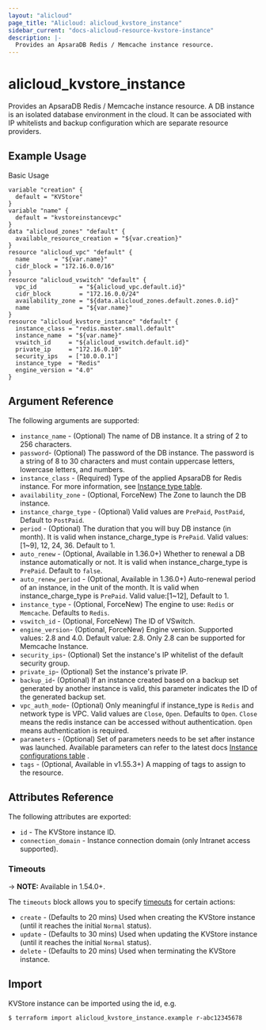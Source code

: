 ```yaml
---
layout: "alicloud"
page_title: "Alicloud: alicloud_kvstore_instance"
sidebar_current: "docs-alicloud-resource-kvstore-instance"
description: |-
  Provides an ApsaraDB Redis / Memcache instance resource.
---
```


# alicloud\_kvstore\_instance

Provides an ApsaraDB Redis / Memcache instance resource. A DB instance is an isolated database environment in the cloud. It can be associated with IP whitelists and backup configuration which are separate resource providers.

## Example Usage

Basic Usage

```
variable "creation" {
  default = "KVStore"
}
variable "name" {
  default = "kvstoreinstancevpc"
}
data "alicloud_zones" "default" {
  available_resource_creation = "${var.creation}"
}
resource "alicloud_vpc" "default" {
  name       = "${var.name}"
  cidr_block = "172.16.0.0/16"
}
resource "alicloud_vswitch" "default" {
  vpc_id            = "${alicloud_vpc.default.id}"
  cidr_block        = "172.16.0.0/24"
  availability_zone = "${data.alicloud_zones.default.zones.0.id}"
  name              = "${var.name}"
}
resource "alicloud_kvstore_instance" "default" {
  instance_class = "redis.master.small.default"
  instance_name  = "${var.name}"
  vswitch_id     = "${alicloud_vswitch.default.id}"
  private_ip     = "172.16.0.10"
  security_ips   = ["10.0.0.1"]
  instance_type  = "Redis"
  engine_version = "4.0"
}
```

## Argument Reference

The following arguments are supported:

* `instance_name` - (Optional) The name of DB instance. It a string of 2 to 256 characters.
* `password`- (Optional) The password of the DB instance. The password is a string of 8 to 30 characters and must contain uppercase letters, lowercase letters, and numbers.
* `instance_class` - (Required) Type of the applied ApsaraDB for Redis instance.
For more information, see [Instance type table](https://www.alibabacloud.com/help/doc-detail/61135.htm).
* `availability_zone` - (Optional, ForceNew) The Zone to launch the DB instance.
* `instance_charge_type` - (Optional) Valid values are `PrePaid`, `PostPaid`, Default to `PostPaid`.
* `period` - (Optional) The duration that you will buy DB instance (in month). It is valid when instance_charge_type is `PrePaid`. Valid values: [1~9], 12, 24, 36. Default to 1.
* `auto_renew` - (Optional, Available in 1.36.0+) Whether to renewal a DB instance automatically or not. It is valid when instance_charge_type is `PrePaid`. Default to `false`.
* `auto_renew_period` - (Optional, Available in 1.36.0+) Auto-renewal period of an instance, in the unit of the month. It is valid when instance_charge_type is `PrePaid`. Valid value:[1~12], Default to 1.
* `instance_type` - (Optional, ForceNew) The engine to use: `Redis` or `Memcache`. Defaults to `Redis`.
* `vswitch_id` - (Optional, ForceNew) The ID of VSwitch.
* `engine_version`- (Optional, ForceNew) Engine version. Supported values: 2.8 and 4.0. Default value: 2.8. Only 2.8 can be supported for Memcache Instance.
* `security_ips`- (Optional) Set the instance's IP whitelist of the default security group.
* `private_ip`- (Optional) Set the instance's private IP.
* `backup_id`- (Optional) If an instance created based on a backup set generated by another instance is valid, this parameter indicates the ID of the generated backup set.
* `vpc_auth_mode`- (Optional) Only meaningful if instance_type is `Redis` and network type is VPC. Valid values are `Close`, `Open`. Defaults to `Open`.  `Close` means the redis instance can be accessed without authentication. `Open` means authentication is required.
* `parameters` - (Optional) Set of parameters needs to be set after instance was launched. Available parameters can refer to the latest docs [Instance configurations table](https://www.alibabacloud.com/help/doc-detail/61209.htm) .
* `tags` - (Optional, Available in v1.55.3+) A mapping of tags to assign to the resource.

## Attributes Reference

The following attributes are exported:

* `id` - The KVStore instance ID.
* `connection_domain` - Instance connection domain (only Intranet access supported).

### Timeouts

-> **NOTE:** Available in 1.54.0+.

The `timeouts` block allows you to specify [timeouts](https://www.terraform.io/docs/configuration-0-11/resources.html#timeouts) for certain actions:

* `create` - (Defaults to 20 mins) Used when creating the KVStore instance (until it reaches the initial `Normal` status). 
* `update` - (Defaults to 30 mins) Used when updating the KVStore instance (until it reaches the initial `Normal` status). 
* `delete` - (Defaults to 20 mins) Used when terminating the KVStore instance. 

## Import

KVStore instance can be imported using the id, e.g.

```
$ terraform import alicloud_kvstore_instance.example r-abc12345678
```